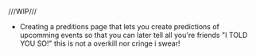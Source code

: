 ///WIP///
- Creating a preditions page that lets you create predictions of upcomming events so that you can later tell all you're friends "I TOLD YOU SO!" this is not a overkill nor cringe i swear!
